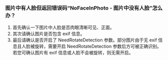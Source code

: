 ﻿### 图片中有人脸但返回错误码“NoFaceInPhoto - 图片中没有人脸”怎么办？
1. 首先确认一下图片中人脸是否肉眼清晰可见、正面。
2. 其次请确认图片是否包含 exif 信息。
3. 最后请确认是否开启了 NeedRotateDetection 参数。部分图片由于无 exif 信息且人脸被旋转，需要开启 NeedRotateDetection 参数后方可被正确识别。若您可确认图片有 exif 信息或人脸不会被旋转，则无需开启。